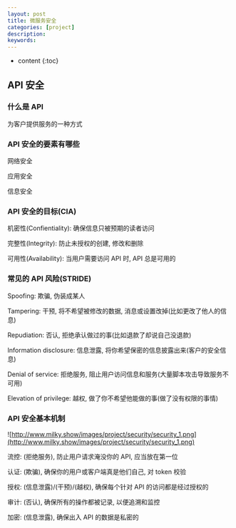 ```yaml
---
layout: post
title: 微服务安全
categories: [project]
description: 
keywords: 
---
```


* content
{:toc}


## API 安全

### 什么是 API

为客户提供服务的一种方式

### API 安全的要素有哪些

网络安全

应用安全

信息安全

### API 安全的目标(CIA)

机密性(Confientiality): 确保信息只被预期的读者访问

完整性(Integrity): 防止未授权的创建, 修改和删除

可用性(Availability): 当用户需要访问 API 时, API 总是可用的

### 常见的 API 风险(STRIDE)

Spoofing: 欺骗, 伪装成某人

Tampering: 干预, 将不希望被修改的数据, 消息或设置改掉(比如更改了他人的信息)

Repudiation: 否认, 拒绝承认做过的事(比如退款了却说自己没退款)

Information disclosure: 信息泄露, 将你希望保密的信息披露出来(客户的安全信息)

Denial of service: 拒绝服务, 阻止用户访问信息和服务(大量脚本攻击导致服务不可用)

Elevation of privilege: 越权, 做了你不希望他能做的事(做了没有权限的事情)

### API 安全基本机制

![http://www.milky.show/images/project/security/security_1.png](http://www.milky.show/images/project/security/security_1.png)

流控: (拒绝服务), 防止用户请求淹没你的 API, 应当放在第一位

认证: (欺骗), 确保你的用户或客户端真是他们自己, 对 token 校验

授权: (信息泄露)/(干预)/(越权), 确保每个针对 API 的访问都是经过授权的

审计: (否认), 确保所有的操作都被记录, 以便追溯和监控

加密: (信息泄露), 确保出入 API 的数据是私密的